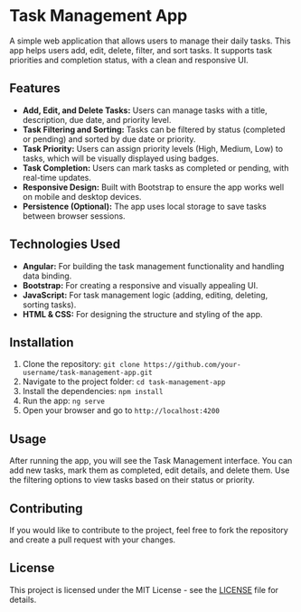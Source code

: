 <!DOCTYPE html>
<html lang="en">
<head>
    <meta charset="UTF-8">
    <meta name="viewport" content="width=device-width, initial-scale=1.0">
</head>
<body>
    <div class="container">
        <h1>Task Management App</h1>
        <div class="section">
            <p>
                A simple web application that allows users to manage their daily tasks. This app helps users add, edit, delete, filter, and sort tasks. It supports task priorities and completion status, with a clean and responsive UI.
            </p>
        </div>
        <div class="section">
            <h2>Features</h2>
            <ul>
                <li><strong>Add, Edit, and Delete Tasks:</strong> Users can manage tasks with a title, description, due date, and priority level.</li>
                <li><strong>Task Filtering and Sorting:</strong> Tasks can be filtered by status (completed or pending) and sorted by due date or priority.</li>
                <li><strong>Task Priority:</strong> Users can assign priority levels (High, Medium, Low) to tasks, which will be visually displayed using badges.</li>
                <li><strong>Task Completion:</strong> Users can mark tasks as completed or pending, with real-time updates.</li>
                <li><strong>Responsive Design:</strong> Built with Bootstrap to ensure the app works well on mobile and desktop devices.</li>
                <li><strong>Persistence (Optional):</strong> The app uses local storage to save tasks between browser sessions.</li>
            </ul>
        </div>
        <div class="section">
            <h2>Technologies Used</h2>
            <ul>
                <li><strong>Angular:</strong> For building the task management functionality and handling data binding.</li>
                <li><strong>Bootstrap:</strong> For creating a responsive and visually appealing UI.</li>
                <li><strong>JavaScript:</strong> For task management logic (adding, editing, deleting, sorting tasks).</li>
                <li><strong>HTML & CSS:</strong> For designing the structure and styling of the app.</li>
            </ul>
        </div>
        <div class="section">
            <h2>Installation</h2>
            <ol>
                <li>Clone the repository: <code>git clone https://github.com/your-username/task-management-app.git</code></li>
                <li>Navigate to the project folder: <code>cd task-management-app</code></li>
                <li>Install the dependencies: <code>npm install</code></li>
                <li>Run the app: <code>ng serve</code></li>
                <li>Open your browser and go to <code>http://localhost:4200</code></li>
            </ol>
        </div>
        <div class="section">
            <h2>Usage</h2>
            <p>
                After running the app, you will see the Task Management interface. You can add new tasks, mark them as completed, edit details, and delete them. Use the filtering options to view tasks based on their status or priority.
            </p>
        </div>
        <div class="section">
            <h2>Contributing</h2>
            <p>
                If you would like to contribute to the project, feel free to fork the repository and create a pull request with your changes.
            </p>
        </div>
        <div class="section">
            <h2>License</h2>
            <p>
                This project is licensed under the MIT License - see the <a href="LICENSE">LICENSE</a> file for details.
            </p>
        </div>
    </div>
</body>
</html>
